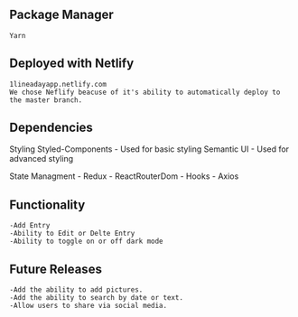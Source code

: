 ## Package Manager
    Yarn


## Deployed with Netlify
    1lineadayapp.netlify.com
    We chose Neflify beacuse of it's ability to automatically deploy to the master branch.

## Dependencies
  Styling
    Styled-Components
       - Used for basic styling
    Semantic UI
      - Used for advanced styling
   
   State Managment
     - Redux
     - ReactRouterDom
     - Hooks
     - Axios

## Functionality
    -Add Entry
    -Ability to Edit or Delte Entry
    -Ability to toggle on or off dark mode
    
 ## Future Releases
    -Add the ability to add pictures.
    -Add the ability to search by date or text.
    -Allow users to share via social media.
    
    
     
 
     
     
  

  
    
  
